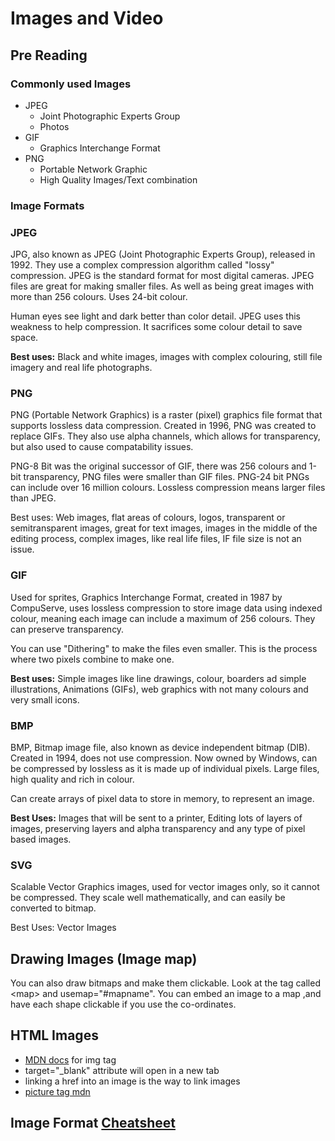 # Images and Video

## Pre Reading

### Commonly used Images

* JPEG
  * Joint Photographic Experts Group
  * Photos
* GIF
  * Graphics Interchange Format
* PNG
  * Portable Network Graphic
  * High Quality Images/Text combination

### Image Formats

### JPEG

JPG, also known as JPEG (Joint Photographic Experts Group), released in 1992. They use a complex compression algorithm called "lossy" compression. JPEG is the standard format for most digital cameras. JPEG files are great for making smaller files. As well as being great images with more than 256 colours. Uses 24-bit colour.

Human eyes see light and dark better than color detail. JPEG uses this weakness to help compression. It sacrifices some colour detail to save space.

**Best uses:** Black and white images, images with complex colouring, still file imagery and real life photographs.

### PNG

PNG (Portable Network Graphics) is a raster (pixel) graphics file format that supports lossless data compression. Created in 1996, PNG was created to replace GIFs. They also use alpha channels, which allows for transparency, but also used to cause compatability issues.

PNG-8 Bit was the original successor of GIF, there was 256 colours and 1-bit transparency, PNG files were smaller than GIF files. PNG-24 bit PNGs can include over 16 million colours. Lossless compression means larger files than JPEG.

Best uses: Web images, flat areas of colours, logos, transparent or semitransparent images, great for text images, images in the middle of the editing process, complex images, like real life files, IF file size is not an issue.

### GIF

Used for sprites, Graphics Interchange Format, created in 1987 by CompuServe, uses lossless compression to store image data using indexed colour, meaning each image can include a maximum of 256 colours. They can preserve transparency.

You can use "Dithering" to make the files even smaller. This is the process where two pixels combine to make one.

**Best uses:** Simple images like line drawings, colour, boarders ad simple illustrations, Animations (GIFs), web graphics with not many colours and very small icons.

### BMP

BMP, Bitmap image file, also known as device independent bitmap (DIB). Created in 1994, does not use compression. Now owned by Windows, can be compressed by lossless as it is made up of individual pixels. Large files, high quality and rich in colour.

Can create arrays of pixel data to store in memory, to represent an image.

**Best Uses:** Images that will be sent to a printer, Editing lots of layers of images, preserving layers and alpha transparency and any type of pixel based images.

### SVG

Scalable Vector Graphics images, used for vector images only, so it cannot be compressed. They scale well mathematically, and can easily be converted to bitmap.

Best Uses: Vector Images

## Drawing Images (Image map)

You can also draw bitmaps and make them clickable. Look at the tag called \<map> and usemap="#mapname". You can embed an image to a map ,and have each shape clickable if you use the co-ordinates.

## HTML Images

* [MDN docs](https://developer.mozilla.org/en-US/docs/Web/HTML/Element/img) for img tag
* target="\_blank" attribute will open in a new tab
* linking a href into an image is the way to link images
* [picture tag mdn](https://developer.mozilla.org/en-US/docs/Web/HTML/Element/picture)

## Image Format [Cheatsheet](https://i.imgur.com/7DG67Hx.jpg)
